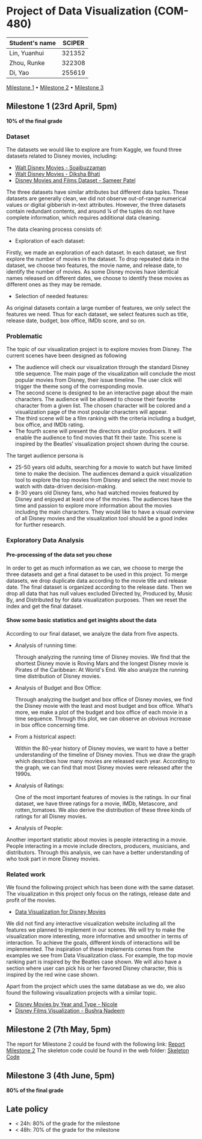 # Project of Data Visualization (COM-480)

| Student's name | SCIPER |
| -------------- | ------ |
| Lin, Yuanhui   | 321352|
| Zhou, Runke    | 322308|
| Di, Yao        | 255619|

[Milestone 1](#milestone-1) • [Milestone 2](#milestone-2) • [Milestone 3](#milestone-3)

## Milestone 1 (23rd April, 5pm)

**10% of the final grade**


### Dataset

The datasets we would like to explore are from Kaggle, we found three datasets related to Disney movies, including:
* [Walt Disney Movies - Soaibuzzaman](https://www.kaggle.com/sooaaib/walt-disney-movies?select=disney_movies.csv)
* [Walt Disney Movies - Diksha Bhati](https://www.kaggle.com/dikshabhati2002/walt-disney-movies)
* [Disney Movies and Films Dataset - Sameer Patel](https://www.kaggle.com/therealsampat/disney-movies-dataset)

The three datasets have similar attributes but different data tuples. These datasets are generally clean, we did not observe out-of-range numerical values or digital gibberish in-text attributes. However, the three datasets contain redundant contents, and around ¼ of the tuples do not have complete information, which requires additional data cleaning. 

The data cleaning process consists of:
* Exploration of each dataset:

Firstly, we made an exploration of each dataset. In each dataset, we first explore the number of movies in the dataset. To drop repeated data in the dataset, we choose two features, the movie name, and release date, to identify the number of movies. As some Disney movies have identical names released on different dates, we choose to identify these movies as different ones as they may be remade.
* Selection of needed features:

As original datasets contain a large number of features, we only select the features we need. Thus for each dataset, we select features such as title, release date, budget, box office, IMDb score, and so on.

### Problematic

The topic of our visualization project is to explore movies from Disney. The current scenes have been designed as following
* The audience will check our visualization through the standard Disney title sequence. The main page of the visualization will conclude the most popular movies from Disney, their issue timeline. The user click will trigger the theme song of the corresponding movie. 
* The second scene is designed to be an interactive page about the main characters. The audience will be allowed to choose their favorite character from a given list. The chosen character will be colored and a visualization page of the most popular characters will appear. 
* The third scene will be a film ranking with the criteria including a budget, box office, and IMDb rating.
* The fourth scene will present the directors and/or producers. It will enable the audience to find movies that fit their taste. This scene is inspired by the Beatles’ visualization project shown during the course. 

The target audience persona is
* 25-50 years old adults, searching for a movie to watch but have limited time to make the decision. The audiences demand a quick visualization tool to explore the top movies from Disney and select the next movie to watch with data-driven decision-making. 
* 8-30 years old Disney fans, who had watched movies featured by Disney and enjoyed at least one of the movies. The audiences have the time and passion to explore more information about the movies including the main characters. They would like to have a visual overview of all Disney movies and the visualization tool should be a good index for further research. 



### Exploratory Data Analysis

#### Pre-processing of the data set you chose

  In order to get as much information as we can, we choose to merge the three datasets and get a final dataset to be used in this project. To merge datasets, we drop duplicate data according to the movie title and release date. The final dataset is organized according to the release date. Then we drop all data that has null values excluded Directed by, Produced by, Music By, and Distributed by for data visualization purposes.  Then we reset the index and get the final dataset.
 
#### Show some basic statistics and get insights about the data

  According to our final dataset, we analyze the data from five aspects. 
* Analysis of running time:

  Through analyzing the running time of Disney movies. We find that the shortest Disney movie is Roving Mars and the longest Disney movie is Pirates of the Caribbean: At World's End. We also analyze the running time distribution of Disney movies.
  
* Analysis of Budget and Box Office:

  Through analyzing the budget and box office of Disney movies, we find the Disney movie with the least and most budget and box office. What’s more, we make a plot of the budget and box office of each movie in a time sequence. Through this plot, we can observe an obvious increase in box office concerning time.
  
* From a historical aspect:

  Within the 80-year history of Disney movies, we want to have a better understanding of the timeline of Disney movies. Thus we draw the graph which describes how many movies are released each year. According to the graph, we can find that most Disney movies were released after the 1990s. 
  
* Analysis of Ratings:

  One of the most important features of movies is the ratings. In our final dataset, we have three ratings for a movie, IMDb, Metascore, and rotten_tomatoes. We also derive the distribution of these three kinds of ratings for all Disney movies.
  
* Analysis of People:

Another important statistic about movies is people interacting in a movie. People interacting in a movie include directors, producers, musicians, and distributors. Through this analysis, we can have a better understanding of who took part in more Disney movies.

### Related work

We found the following project which has been done with the same dataset. The visualization in this project only focus on the ratings, release date and profit of the movies.
* [Data Visualization for Disney Movies](https://public.tableau.com/profile/maliha.momtaz#!/vizhome/DisneyMovies_16147213546350/DisneyMovies)

We did not find any interactive visualization website including all the features we planned to implement in our scenes. We will try to make the visualization more interesting, more informative and smoother in terms of interaction. To achieve the goals, different kinds of interactions will be implenmented. The inspiration of these implements comes from the examples we see from Data Visualization class. For example, the top movie ranking part is inspired by the Beatles case shown. We will also have a section where user can pick his or her favored Disney character, this is inspired by the red wine case shown.

Apart from the project which uses the same database as we do, we also found the following visualization projects with a similar topic. 
* [Disney Movies by Year and Type - Nicole](https://public.tableau.com/profile/nicole1574#!/vizhome/DisneyMovies2/Dashboard1)
* [Disney Films Visualization - Bushra Nadeem](https://public.tableau.com/profile/b.humanadeem#!/vizhome/DisneyFilms_15931097490060/DisneyFilms)

## Milestone 2 (7th May, 5pm)

The report for Milestone 2 could be found with the following link: [Report Milestone 2](https://github.com/com-480-data-visualization/data-visualization-project-2021-vizzz/blob/master/Report/Report%20Milestone%202.pdf)
The skeleton code could be found in the web folder: [Skeleton Code](https://github.com/com-480-data-visualization/data-visualization-project-2021-vizzz/tree/master/web)

## Milestone 3 (4th June, 5pm)

**80% of the final grade**


## Late policy

- < 24h: 80% of the grade for the milestone
- < 48h: 70% of the grade for the milestone

